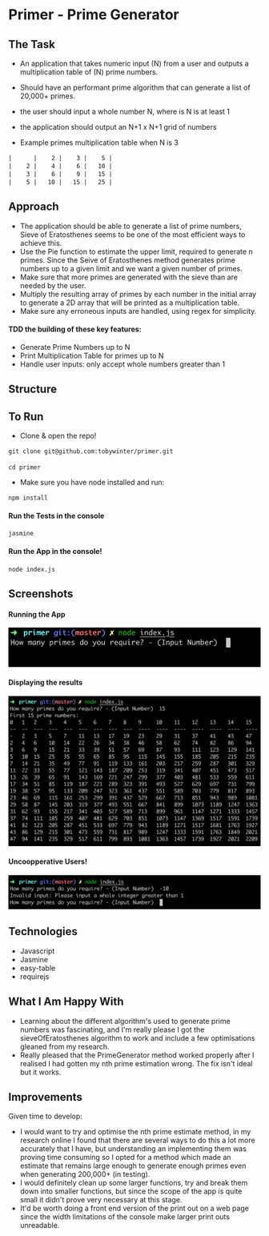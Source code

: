 
Primer - Prime Generator
========================

## The Task
* An application that takes numeric input (N) from a user and outputs a multiplication table of (N) prime numbers.
* Should have an performant prime algorithm that can generate a list of 20,000+ primes.
* the user should input a whole number N, where is N is at least 1
* the application should output an N+1 x N+1 grid of numbers

* Example primes multiplication table when N is 3
```
|      |    2 |    3 |    5 |
|    2 |    4 |    6 |   10 |
|    3 |    6 |    9 |   15 |
|    5 |   10 |   15 |   25 |
```

## Approach
- The application should be able to generate a list of prime numbers, Sieve of Eratosthenes seems to be one of the most efficient ways to achieve this.
- Use the Pie function to estimate the upper limit, required to generate n primes. Since the Seive of Eratosthenes method generates prime numbers up to a given limit and we want a given number of primes.
- Make sure that more primes are generated with the sieve than are needed by the user.
- Multiply the resulting array of primes by each number in the initial array to generate a 2D array that will be printed as a multiplication table.
- Make sure any erroneous inputs are handled, using regex for simplicity.



#### TDD the building of these key features:
- Generate Prime Numbers up to N
- Print Multiplication Table for primes up to N
- Handle user inputs: only accept whole numbers greater than 1

## Structure

## To Run

- Clone & open the repo!

```
git clone git@github.com:tobywinter/primer.git

cd primer
```
- Make sure you have node installed and run:

```
npm install
```

#### Run the Tests in the console

```
jasmine
```

#### Run the App in the console!

```
node index.js

```

## Screenshots
#### Running the App

![Running the App](imgs/run_app.png)

#### Displaying the results
![Displaying the results](imgs/results_display.png)

#### Uncoopperative Users!
![Input handling](imgs/input_handling.png)

## Technologies
 - Javascript
 - Jasmine
 - easy-table
 - requirejs

## What I Am Happy With
- Learning about the different algorithm's used to generate prime numbers was fascinating, and I'm really please I got the sieveOfEratosthenes algorithm to work and include a few optimisations gleaned from my research.
- Really pleased that the PrimeGenerator method worked properly after I realised I had gotten my nth prime estimation wrong. The fix isn't ideal but it works.

## Improvements

Given time to develop:
- I would want to try and optimise the nth prime estimate method, in my research online I found that there are several ways to do this a lot more accurately that I have, but understanding an implementing them was proving time consuming so I opted for a method which made an estimate that remains large enough to generate enough primes even when generating 200,000+ (in testing).
- I would definitely clean up some larger functions, try and break them down into smaller functions, but since the scope of the app is quite small it didn't prove very necessary at this stage.
- It'd be worth doing a front end version of the print out on a web page since the width limitations of the console make larger print outs unreadable.
